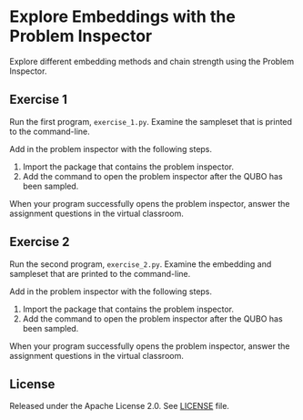 
# Explore Embeddings with the Problem Inspector

Explore different embedding methods and chain strength using the Problem Inspector.

## Exercise 1

Run the first program, `exercise_1.py`. Examine the sampleset that is printed to the command-line.

Add in the problem inspector with the following steps.

 1. Import the package that contains the problem inspector.
 2. Add the command to open the problem inspector after the QUBO has been sampled.

When your program successfully opens the problem inspector, answer the assignment questions in the virtual classroom.

## Exercise 2

Run the second program, `exercise_2.py`. Examine the embedding and sampleset that are printed to the command-line.

Add in the problem inspector with the following steps.

 1. Import the package that contains the problem inspector.
 2. Add the command to open the problem inspector after the QUBO has been sampled.

When your program successfully opens the problem inspector, answer the assignment questions in the virtual classroom.

## License

Released under the Apache License 2.0. See [LICENSE](LICENSE) file.
